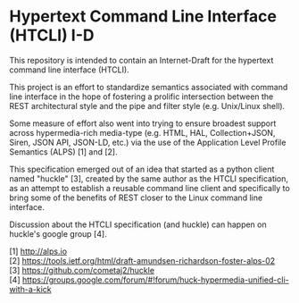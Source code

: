 # Hypertext Command Line Interface (HTCLI) I-D

This repository is intended to contain an Internet-Draft for the hypertext command line interface (HTCLI).

This project is an effort to standardize semantics associated with command line interface in the hope of fostering a prolific intersection between the REST architectural style and the pipe and filter style (e.g. Unix/Linux shell).

Some measure of effort also went into trying to ensure broadest support across hypermedia-rich media-type (e.g. HTML, HAL, Collection+JSON, Siren, JSON API, JSON-LD, etc.) via the use of the Application Level Profile Semantics (ALPS) [1] and [2].

This specification emerged out of an idea that started as a python client named "huckle" [3], created by the same author as the HTCLI specification, as an attempt to establish a reusable command line client and specifically to bring some of the benefits of REST closer to the Linux command line interface.

Discussion about the HTCLI specification (and huckle) can happen on huckle's google group [4].

[1] http://alps.io  
[2] https://tools.ietf.org/html/draft-amundsen-richardson-foster-alps-02  
[3] https://github.com/cometaj2/huckle  
[4] https://groups.google.com/forum/#!forum/huck-hypermedia-unified-cli-with-a-kick

